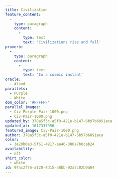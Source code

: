 ```yaml
---
title: Civilization
feature_content:
  -
    type: paragraph
    content:
      -
        type: text
        text: 'Civilizations rise and fall'
proverb:
  -
    type: paragraph
    content:
      -
        type: text
        text: 'In a cosmic instant'
oracle:
  - Aloud
parallels:
  - Purple
  - White
dom_color: '#FFFFFF'
parallel_images:
  - Civ-Purple-Pair-1000.png
  - Civ-Pair-1000.png
updated_by: 378a5f3c-a5f0-421e-b147-6b97b6091aca
updated_at: 1617337956
featured_image: Civ-Pair-1000.png
author: 378a5f3c-a5f0-421e-b147-6b97b6091aca
color:
  - 3e20b0a3-5f61-4917-aa46-380a7b0cab24
availability:
  - nft
shirt_color:
  - white
id: 97ac2f76-a120-4d15-a8bb-92a2c02b0a04
---
```

